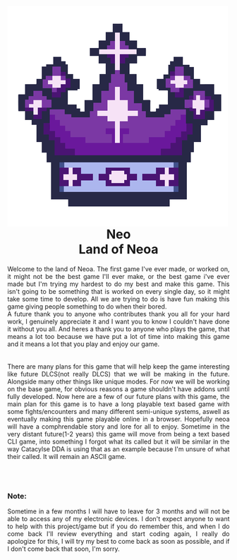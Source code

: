 <h1 align="center"> <img align="left" src="Docs/Images/Neoa-Icon.png"> <br>
Neo<br>Land of Neoa</h1>
<p align="justify">Welcome to the land of Neoa. The first game I've ever made, or worked on, it might not be the best game I'll ever make, or the best game i've ever made but I'm trying my hardest to do my best and make this game. This isn't going to be something that is worked on every single day, so it might take some time to develop. All we are trying to do is have fun making this game giving people something to do when their bored.
<br>
A future thank you to anyone who contributes thank you all for your hard work, I genuinely appreciate it and I want you to know I couldn't have done it without you all. And heres a thank you to anyone who plays the game, that means a lot too because we have put a lot of time into making this game and it means a lot that you play and enjoy our game. 
<br><br><br>
  There are many plans for this game that will help keep the game interesting like future DLCS(not really DLCS) that we will be making in the future. Alongside many other things like unique modes. For now we will be working on the base game, for obvious reasons a game shouldn't have addons until fully developed. Now here are a few of our future plans with this game, the main plan for this game is to have a long playable text based game with some fights/encounters and many different semi-unique systems, aswell as eventually making this game playable online in a browser. Hopefully neoa will have a comphrendable story and lore for all to enjoy. 
  Sometime in the very distant future(1-2 years) this game will move from being a text based CLI game, into something I forgot what its called but it will be similar in the way Catacylse DDA is using that as an example because I'm unsure of what their called. It will remain an ASCII game. 
</p>

<br><br>
<h3>Note:</h3>
<p align="justify">Sometime in a few months I will have to leave for 3 months and will not be able to access any of my electronic devices. I don't expect anyone to want to help with this project/game but if you do remember this, and when I do come back I'll review everything and start coding again, I really do apologize for this, I will try my best to come back as soon as possible, and if I don't come back that soon, I'm sorry.</p>
